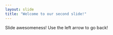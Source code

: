 ```yaml
---
layout: slide
title: "Welcome to our second slide!"
---
```

Slide awesomeness!
Use the left arrow to go back!
